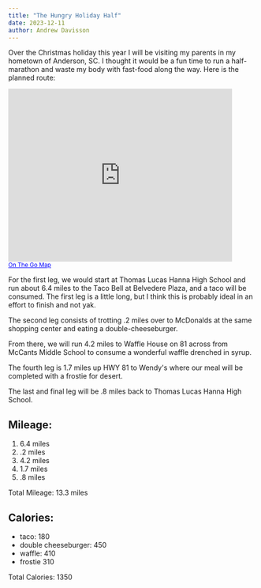 ```yaml
---
title: "The Hungry Holiday Half"
date: 2023-12-11
author: Andrew Davisson
---
```


Over the Christmas holiday this year I will be visiting my parents in my hometown of Anderson, SC. I thought it would be a fun time to run a half-marathon and waste my body with fast-food along the way. Here is the planned route:

<iframe width="90%" height="350" frameborder="0" scrolling="no" marginheight="0" marginwidth="0" src="https://onthegomap.com/?m=r&amp;u=mi&amp;w%5B%5D=Routes+may+not+be+suitable+for+public+use.&amp;c%5B%5D=Route+data+%C2%A92023+On+The+Go+Map%2C+OpenStreetMap+Contributors&amp;d=21427&amp;f=ea2c8f2e5b&amp;n=1&amp;dm=1&amp;context=embed&amp;r2=Wz_o6~sfuF07Sb4KX2l4X1~4d1f2Lt6h2h3d1l4n1b6z1T7Gf1Mr3Gn5Kr36l1Al24j4Bz5Ld4z2vEr3xH3d1Rb75~24X4Eb4CX2k1~4Mb3Ol3Gh3Cx34h20~4p1xI1~36d4OZ6Mb4If2k1n6Y1b56h1Ch36z3DtA7z1Jl2x1h5Hf1R~1p1b3Z1v1FRd1t1n5~6h4x5n1f2h2~3X3z5l1r3p2t5Z1t3X2Z7b1Z4N~1b1~2z1n3Td2Vh1h2~1r5X5r4j4n3d38BTRJFHFX1TX1VRN33PLl1j1NPLJj2x1Z1B6Pr1Df19NDPLLVHX13b11TFh15x172Dl25JDt1Jj1X1~25V9f26l1Cr1ETY1z1e2p3g1t1c1x1e3t3GTGl14Z19p1x1Ib4g1t7c2b2Kr2Oz4m13Ld4e1B097RZ43n1Df1Pj33171N8FX1RZ1h1d1NFh2Jh3Nt3Z1z2p1p2t1FBv1d1f19P2x3Y1f18V3N3b29j12v1EPEJAf3W2h1W1FCb2m1TAj3Qj30B0H0b1w9De35i21g48c42Ok2W1e8e2S8e9q2y1Qq2k1w1e1w1o1Y1a1_1e2W2u2u1i3Ow1q1q5Sy4Ms3Iw2a1w5u1_84M6UKy3Oq38q13c1b1852Z1AL4r2IP6d18t2Ib4a1h1A~3Ut2M52d2G8o1g2Ff2GX6k1N6f16g15O5Hl1F4F4j2MJ6f2Qv1OX3m1HCr1Ul1W1v1e1n1c1x1q1987878Z2W2JKNOFENMf2e29Az1y1p2s2LKLOb1c1h1i1FILMf1g1X1a13412X1Y1v2_2VY1n1o178TUd1e176z1u1~1o156X1Qr1i1745632JEx3k2p1Y1TIHCHAh5e3j1Ql1QJC~1Y1f3y1n1SX2W1l1O96H8RAb1I72PC74f1Ib1GNARCh5e2n4y1~3m1f2Sd1E32r1OZ1EF1X1El1K9Gd1KX1IZ1Gj2a1r2W1J6f3c1J8v3i130t2Y1H6Z2Sn2a1~3u1l4w1~1Qv5m2p2a1b1GTCd1If1IH6RAVAB4X1Aj1Ef3Sl1EKy1CI_1k3KW1Y1a18Am2o2GGY1W1o1Y1W1OA6SIA8o1Y1QGg1UME42m5o3a6c4a1Qs1a1W2g1s1a1i2o1QGm6_4o2y1e2u1y1k186_1AY21W4Dg27cBp1K3q13E0q1Eg2g1C6eDoCk3k3W1a1Sg1e1w1Ke148Gg1a1c3ASg1W4W3s8CU4Cs1a4o1y2e1W2a1o1Sa1SW1GI88UW1g1e1e2w1e1Sw1a1a1Om5c3s6_3k4o28J47INk1f1A0423190j1g1HOBSa1Mq2o1MCSGq2o1y1Y1u1Y1i1OQGSGY1Ks2q1g4m2MC_1a1Y1M_1a142i1KC6QCUCc1Gg1Cm1CI2c18s14S2e1240q10M1a27c2Bg3L_2Jc3NO3s2Hi4T_1Du1B80Y17e2Fc2Dm17u2Hm3Ly15W35W32Y24y2Ie2Im3Oo2O_1Gs2OW4e1gA_2k1Ea3S_1Iq2OG4o3Y1Q6u2QW1Ag1C9o1P73I4HQ8An1E4y1Gg3W1e4Y1a5k1W7W2y1Gq7a2U8c6_1c2Og2Qi3e1u6i2g2MW5e1m4Y1JY2Nm3"></iframe><br/><small><a href="https://onthegomap.com" style="color:#0000FF;text-align:left" target="_blank">On The Go Map</a></small>

For the first leg, we would start at Thomas Lucas Hanna High School and run about 6.4 miles to the Taco Bell at Belvedere Plaza, and a taco will be consumed. The first leg is a little long, but I think this is probably ideal in an effort to finish and not yak.

The second leg consists of trotting .2 miles over to McDonalds at the same shopping center and eating a double-cheeseburger.

From there, we will run 4.2 miles to Waffle House on 81 across from McCants Middle School to consume a wonderful waffle drenched in syrup.

The fourth leg is 1.7 miles up HWY 81 to Wendy's where our meal will be completed with a frostie for desert.

The last and final leg will be .8 miles back to Thomas Lucas Hanna High School.

## Mileage:

1. 6.4 miles
2. .2 miles
3. 4.2 miles
4. 1.7 miles
5. .8 miles

Total Mileage: 13.3 miles

## Calories:

- taco: 180
- double cheeseburger: 450
- waffle: 410
- frostie 310

Total Calories: 1350

